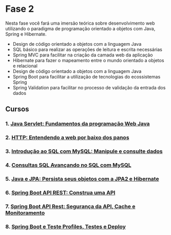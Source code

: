 # Fase 2

Nesta fase você fará uma imersão teórica sobre desenvolvimento web utilizando o paradigma de programação orientado a objetos com Java, Spring e Hibernate.

- Design de código orientado a objetos com a linguagem Java
- SQL básico para realizar as operações de leitura e escrita necessárias
- Spring MVC para facilitar na criação da camada web da aplicação
- Hibernate para fazer o mapeamento entre o mundo orientado a objetos e relacional
- Design de código orientado a objetos com a linguagem Java
- Spring Boot para facilitar a utilização de tecnologias do ecossistemas Spring
- Spring Validation para facilitar no processo de validação da entrada dos dados

## Cursos
### 1. [Java Servlet: Fundamentos da programação Web Java](https://github.com/Rayllanderson/orange-talents/blob/main/Fase%202/Fase%202%20-%20pages/Curso%20Java%20Servlet%20Fundamentos%20da%20programa%C3%A7%C3%A3o%20We%20cc88e403a3ac4a08a66cab777d68bc12.md)

### 2. [HTTP: Entendendo a web por baixo dos panos](https://github.com/Rayllanderson/orange-talents/blob/main/Fase%202/Fase%202%20-%20pages/HTTP%20Entendendo%20a%20web%20por%20baixo%20dos%20panos%2019815eeba03b43e09b3ecbe903fe6cd0.md)

### 3. [Introdução ao SQL com MySQL: Manipule e consulte dados](https://github.com/Rayllanderson/orange-talents/blob/main/Fase%202/Fase%202%20-%20pages/Introdu%C3%A7%C3%A3o%20ao%20SQL%20com%20MySQL%20Manipule%20e%20consulte%20%20748500d6e8904fdc834b5824c27a85f8.md)

### 4. [Consultas SQL Avançando no SQL com MySQL](https://github.com/Rayllanderson/orange-talents/blob/main/Fase%202/Fase%202%20-%20pages/Consultas%20SQL%20Avan%C3%A7ando%20no%20SQL%20com%20MySQL%20dcf39d534428482aadccb345871a869d.md)

### 5. [Java e JPA: Persista seus objetos com a JPA2 e Hibernate](https://github.com/Rayllanderson/orange-talents/blob/main/Fase%202/Fase%202%20-%20pages/Java%20e%20JPA%20Persista%20seus%20objetos%20com%20a%20JPA2%20e%20Hibe%207814789588524bd9bdff304179f98b01.md)

### 6. [Spring Boot API REST: Construa uma API](https://github.com/Rayllanderson/orange-talents/blob/main/Fase%202/Fase%202%20-%20pages/Spring%20Boot%20API%20REST%20Construa%20uma%20API%2089990b8d5a9b4d2e884045903952a124.md)

### 7. [Spring Boot API Rest: Segurança da API, Cache e Monitoramento](https://github.com/Rayllanderson/orange-talents/blob/main/Fase%202/Fase%202%20-%20pages/Spring%20Boot%20API%20Rest%20Seguranc%CC%A7a%20da%20API%2C%20Cache%20e%20Mo%20c8f521d69a7b4d3db539b58e5cade6f0.md)

### 8. [Spring Boot e Teste Profiles, Testes e Deploy](https://github.com/Rayllanderson/orange-talents/blob/main/Fase%202/Fase%202%20-%20pages/Spring%20Boot%20e%20Teste%20Profiles%2C%20Testes%20e%20Deploy%209cfd2c9a7b2141e1b7132c97b66d0cfd.md)
